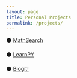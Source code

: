 ```yaml
---
layout: page
title: Personal Projects
permalink: /projects/
---
```


<section class="intro">
  <div class="container">
    <p>⚫ <a href="{{ '/work/cli' | prepend: site.baseurl | prepend: site.url }}">MathSearch</a></p>
    <p>⚫ <a href="{{ '/work/api' | prepend: site.baseurl | prepend: site.url }}">LearnPY</a></p>
    <p>⚫ <a href="{{ '/work/webapp' | prepend: site.baseurl | prepend: site.url }}">Blogit!</a></p>
  <br>


